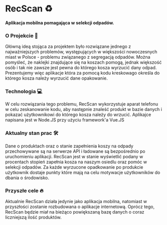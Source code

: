 # RecScan ♻️
#### Aplikacja mobilna pomagająca w selekcji odpadów.

### O Projekcie 🚧
Główną ideą stojąca za projektem było rozwiązane jednego z najważniejszych problemów, występujących w większości nowoczesnych miast w Polsce - problemu związanego z segregacją odpadów. Można pomyśleć, że naklejki znajdujące się na koszach pomogą, jednak większość osób i tak nie zawsze jest pewna do którego kosza wyrzucić dany odpad. Prezentujemy więc aplikacje która za pomocą kodu kreskowago określa do którego kosza należy wyrzucić dane opakowanie.

### Technologia 💻
W celu rozwiązania tego problemu, RecScan wykorzystuje aparat telefonu w celu zeskanowanie kodu, aby następnie znaleść produkt w bazie danych i pokazać użytkownikowi do którego kosza należy do wrzucić. Aplikajce napisana jest w Node.JS przy użyciu framework'a Vue.JS

### Aktualny stan prac 🛠️
Dane o produktach oraz o stanie zapełnienia koszy na odpady przechowywane są na serwerze API i ładowane są bezpośrednio po uruchomieniu aplikacji. RecScan jest w stanie wyświetlić podany w procentach stopień zapełnia kosza na naszym osiedlu oraz pomóc w selekcji odpadów. Za każde wyrzucone opadkowanie po produkcie użytkownik dostaje punkty które mają na celu motywacje użytkowników do dbania o środowisko.

### Przyszłe cele 🔥
Aktualnie RecScan działa jedynie jako aplikacja mobilna, natomiast w przyszłości zostanie rozbudowana o aplikacje internetową. Oprócz tego, RecScan będzie miał na bieżąco powiększaną bazę danych o coraz liczniejszą ilość produktów.
